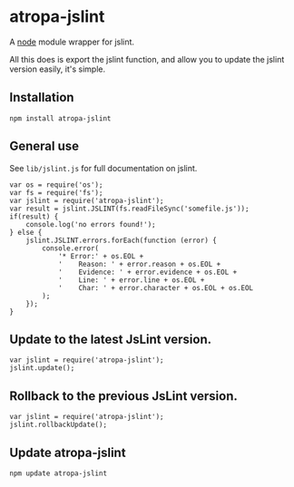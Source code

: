 # atropa-jslint

A [node](http://nodejs.org/) module wrapper for jslint.

All this does is export the jslint function, and allow you to update the jslint version easily, it's simple.

## Installation
```
npm install atropa-jslint
```

## General use
See `lib/jslint.js` for full documentation on jslint.

```
var os = require('os');
var fs = require('fs');
var jslint = require('atropa-jslint');
var result = jslint.JSLINT(fs.readFileSync('somefile.js'));
if(result) {
    console.log('no errors found!');
} else {
    jslint.JSLINT.errors.forEach(function (error) {
        console.error(
            '* Error:' + os.EOL +
            '    Reason: ' + error.reason + os.EOL +
            '    Evidence: ' + error.evidence + os.EOL +
            '    Line: ' + error.line + os.EOL +
            '    Char: ' + error.character + os.EOL + os.EOL
        );
    });
}
```


## Update to the latest JsLint version.

```
var jslint = require('atropa-jslint');
jslint.update();
```


## Rollback to the previous JsLint version.

```
var jslint = require('atropa-jslint');
jslint.rollbackUpdate();
```

## Update atropa-jslint
```
npm update atropa-jslint
```